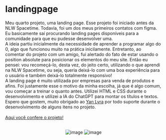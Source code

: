 # landingpage

Meu quarto projeto, uma landing page.
Esse projeto foi iniciado antes da NLW Spacetime. Todavia, foi um dos meus primeiros contatos com figma. Eu basicamente saí procurando landing pages disponíveis para a comunidade para que eu pudesse desenvolver uma. 
<br>
A ideia partiu inicialmente da necessidade de aprender a programar algo do 0, algo que funcionou muito na prática inicilamente. Entretanto, ao comentar do projeto com um amigo, fui alertado do fato de estar usando o 
position absolute para posicionar os elementos do meu site. Então eu pensei: vou recomeçá-lo, desta vez, do jeito certo, utilizando o que aprendi na NLW Spacetime, ou seja, queria deixá-lo com uma boa experiência
para o usuário e também deixá-lo totalmente responsivo! 
<br>
A landing page é muito utilizada por empresas para venda de produtos e afins. Foi justamente esse o motivo da minha escolha, já que é algo comum, vou começar a treinar o quanto antes. Utilizei HTML e CSS durante o desenvolvimento
e utilizei a IA do ChatGPT para montar os títulos e textos.
<br>
Espero que gostem, muito obrigado ao [Yan Lyra](https://github.com/ylyra/) por todo suporte durante o desenvolvimento de alguns itens no projeto.
<br>
<br>
[Aqui você confere o projeto!](https://www.figma.com/file/ieVwy450UuTQJQIKl2LnQj/landing-page-(Community)?type=design&node-id=2-47&t=XOTdGdUlefzJzEpG-0)
<br>
<br>
<div align="center">
  
![image](https://github.com/vttrg/landingpage/assets/126638175/53cd5b46-c546-4e8d-a794-72f264f9b201)
![image](https://github.com/vttrg/landingpage/assets/126638175/634ec654-cf72-4c90-bc1b-f429cfbebc50) 



</div>


